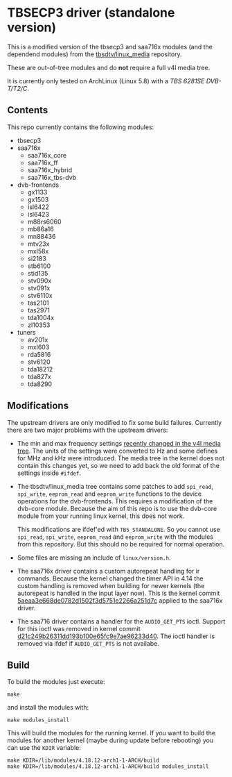 # TBSECP3 driver (standalone version)

This is a modified version of the tbsecp3 and saa716x modules (and the
dependend modules) from the
[tbsdtv/linux_media](https://github.com/tbsdtv/linux_media) repository.

These are out-of-tree modules and do **not** require a full v4l media tree.

It is currently only tested on ArchLinux (Linux 5.8) with a _TBS 6281SE
DVB-T/T2/C_.

## Contents

This repo currently contains the following modules:

* tbsecp3
* saa716x
  * saa716x_core
  * saa716x_ff
  * saa716x_hybrid
  * saa716x_tbs-dvb
* dvb-frontends
  * gx1133
  * gx1503
  * isl6422
  * isl6423
  * m88rs6060
  * mb86a16
  * mn88436
  * mtv23x
  * mxl58x
  * si2183
  * stb6100
  * stid135
  * stv090x
  * stv091x
  * stv6110x
  * tas2101
  * tas2971
  * tda1004x
  * zl10353
* tuners
  * av201x
  * mxl603
  * rda5816
  * stv6120
  * tda18212
  * tda827x
  * tda8290

## Modifications

The upstream drivers are only modified to fix some build failures. Currently
there are two major problems with the upstream drivers:

* The min and max frequency settings [recently changed in the v4l media
  tree](https://patchwork.kernel.org/patch/10507827/). The units of the
  settings were converted to Hz and some defines for MHz and kHz were
  introduced. The media tree in the kernel does not contain this changes yet,
  so we need to add back the old format of the settings inside `#ifdef`.

* The tbsdtv/linux\_media tree contains some patches to add `spi_read`,
  `spi_write`, `eeprom_read` and `eeprom_write` functions to the device
  operations for the dvb-frontends. This requires a modification of the
  dvb-core module. Because the aim of this repo is to use the dvb-core
  module from your running linux kernel, this does not work.
  
  This modifications are ifdef'ed with `TBS_STANDALONE`. So you cannot use
  `spi_read`, `spi_write`, `eeprom_read` and `eeprom_write` with the modules
  from this repository. But this should no be required for normal operation.

* Some files are missing an include of `linux/version.h`.

* The saa716x driver contains a custom autorepeat handling for ir commands.
  Because the kernel changed the timer API in 4.14 the custom handling is
  removed when building for newer kernels (the autorepeat is handled in the
  input layer now). This is the kernel commit
  [5aeaa3e668de0782d1502f3d5751e2266a251d7c](https://git.kernel.org/pub/scm/linux/kernel/git/torvalds/linux.git/commit/?id=5aeaa3e668de0782d1502f3d5751e2266a251d7c)
  applied to the saa716x driver.

* The saa716 driver contains a handler for the `AUDIO_GET_PTS` ioctl.
  Support for this ioctl was removed in kernel commit
  [d21c249b26311dd193b100e65fc9e7ae96233d40](https://git.kernel.org/pub/scm/linux/kernel/git/torvalds/linux.git/commit/?id=d21c249b26311dd193b100e65fc9e7ae96233d40).
  The ioctl handler is removed via ifdef if `AUDIO_GET_PTS` is not availabe.

## Build

To build the modules just execute:

```
make
```

and install the modules with:

```
make modules_install
```

This will build the modules for the running kernel. If you want to build the
modules for another kernel (maybe during update before rebooting) you can use
the `KDIR` variable:

```
make KDIR=/lib/modules/4.18.12-arch1-1-ARCH/build
make KDIR=/lib/modules/4.18.12-arch1-1-ARCH/build modules_install
```

